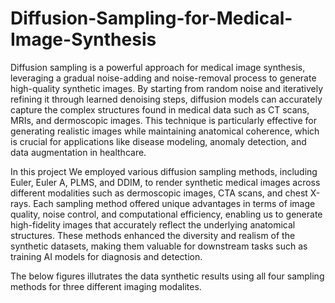 # Diffusion-Sampling-for-Medical-Image-Synthesis

Diffusion sampling is a powerful approach for medical image synthesis, leveraging a gradual noise-adding and noise-removal process to generate high-quality synthetic images. By starting from random noise and iteratively refining it through learned denoising steps, diffusion models can accurately capture the complex structures found in medical data such as CT scans, MRIs, and dermoscopic images. This technique is particularly effective for generating realistic images while maintaining anatomical coherence, which is crucial for applications like disease modeling, anomaly detection, and data augmentation in healthcare.

In this project We employed various diffusion sampling methods, including Euler, Euler A, PLMS, and DDIM, to render synthetic medical images across different modalities such as dermoscopic images, CTA scans, and chest X-rays. Each sampling method offered unique advantages in terms of image quality, noise control, and computational efficiency, enabling us to generate high-fidelity images that accurately reflect the underlying anatomical structures. These methods enhanced the diversity and realism of the synthetic datasets, making them valuable for downstream tasks such as training AI models for diagnosis and detection.

The below figures illutrates the data synthetic results using all four sampling methods for three different imaging modalites.
